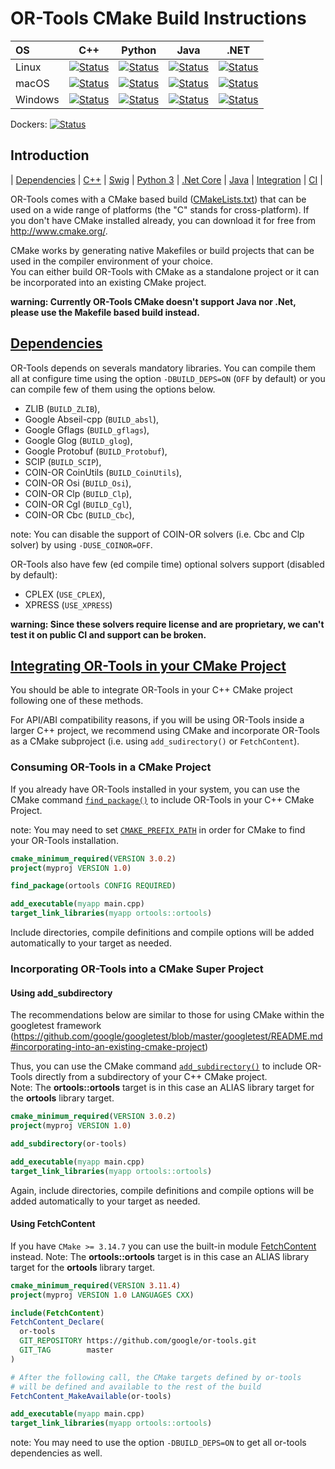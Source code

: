 # OR-Tools CMake Build Instructions

| OS     | C++ | Python | Java | .NET |
|:-------|-----|--------|------|------|
| Linux  | [![Status][cpp_linux_svg]][cpp_linux_link] | [![Status][python_linux_svg]][python_linux_link] | [![Status][java_linux_svg]][java_linux_link] | [![Status][dotnet_linux_svg]][dotnet_linux_link] |
| macOS  | [![Status][cpp_osx_svg]][cpp_osx_link] | [![Status][python_osx_svg]][python_osx_link] | [![Status][java_osx_svg]][java_osx_link] | [![Status][dotnet_osx_svg]][dotnet_osx_link] |
| Windows  | [![Status][cpp_win_svg]][cpp_win_link] | [![Status][python_win_svg]][python_win_link] | [![Status][java_win_svg]][java_win_link] | [![Status][dotnet_win_svg]][dotnet_win_link] |


[cpp_linux_svg]: https://github.com/google/or-tools/workflows/C++%20Linux%20CI/badge.svg?branch=master
[cpp_linux_link]: https://github.com/google/or-tools/actions?query=workflow%3A"C%2B%2B+Linux+CI"
[python_linux_svg]: https://github.com/google/or-tools/workflows/Python%20Linux%20CI/badge.svg?branch=master
[python_linux_link]: https://github.com/google/or-tools/actions?query=workflow%3A"Python+Linux+CI"
[java_linux_svg]: https://github.com/google/or-tools/workflows/Java%20Linux%20CI/badge.svg?branch=master
[java_linux_link]: https://github.com/google/or-tools/actions?query=workflow%3A"Java+Linux+CI"
[dotnet_linux_svg]: https://github.com/google/or-tools/workflows/.Net%20Linux%20CI/badge.svg?branch=master
[dotnet_linux_link]: https://github.com/google/or-tools/actions?query=workflow%3A".Net+Linux+CI"

[cpp_osx_svg]: https://github.com/google/or-tools/workflows/C++%20MacOS%20CI/badge.svg?branch=master
[cpp_osx_link]: https://github.com/google/or-tools/actions?query=workflow%3A"C%2B%2B+MacOS+CI"
[python_osx_svg]: https://github.com/google/or-tools/workflows/Python%20MacOS%20CI/badge.svg?branch=master
[python_osx_link]: https://github.com/google/or-tools/actions?query=workflow%3A"Python+MacOS+CI"
[java_osx_svg]: https://github.com/google/or-tools/workflows/Java%20MacOS%20CI/badge.svg?branch=master
[java_osx_link]: https://github.com/google/or-tools/actions?query=workflow%3A"Java+MacOS+CI"
[dotnet_osx_svg]: https://github.com/google/or-tools/workflows/.Net%20MacOS%20CI/badge.svg?branch=master
[dotnet_osx_link]: https://github.com/google/or-tools/actions?query=workflow%3A".Net+MacOS+CI"

[cpp_win_svg]: https://github.com/google/or-tools/workflows/C++%20Windows%20CI/badge.svg?branch=master
[cpp_win_link]: https://github.com/google/or-tools/actions?query=workflow%3A"C%2B%2B+Windows+CI"
[python_win_svg]: https://github.com/google/or-tools/workflows/Python%20Windows%20CI/badge.svg?branch=master
[python_win_link]: https://github.com/google/or-tools/actions?query=workflow%3A"Python+Windows+CI"
[java_win_svg]: https://github.com/google/or-tools/workflows/Java%20Windows%20CI/badge.svg?branch=master
[java_win_link]: https://github.com/google/or-tools/actions?query=workflow%3A"Java+Windows+CI"
[dotnet_win_svg]: https://github.com/google/or-tools/workflows/.Net%20Windows%20CI/badge.svg?branch=master
[dotnet_win_link]: https://github.com/google/or-tools/actions?query=workflow%3A".Net+Windows+CI"

Dockers: [![Status][docker_svg]][docker_link]

[docker_svg]: https://github.com/google/or-tools/workflows/Docker%20CMake/badge.svg
[docker_link]: https://github.com/google/or-tools/actions?query=workflow%3A"Docker+CMake"


## Introduction
<nav for="cmake"> |
<a href="#deps">Dependencies</a> |
<a href="doc/cpp.md">C++</a> |
<a href="doc/swig.md">Swig</a> |
<a href="doc/python.md">Python 3</a> |
<a href="doc/dotnet.md">.Net Core</a> |
<a href="doc/java.md">Java</a> |
<a href="#integration">Integration</a> |
<a href="doc/ci.md">CI</a> |
</nav>

OR-Tools comes with a CMake based build ([CMakeLists.txt](../CMakeLists.txt))
that can be used on a wide range of platforms (the "C" stands for
cross-platform). If you don't have CMake installed already, you can download it
for free from <http://www.cmake.org/>.

CMake works by generating native Makefiles or build projects that can be used in
the compiler environment of your choice.<br>You can either build OR-Tools with
CMake as a standalone project or it can be incorporated into an existing CMake
 project.

**warning: Currently OR-Tools CMake doesn't support Java nor .Net, please use
the Makefile based build instead.**

## [Dependencies](#deps)

OR-Tools depends on severals mandatory libraries. You can compile them all at
configure time using the option `-DBUILD_DEPS=ON` (`OFF` by default) or you can
compile few of them using the options below.

* ZLIB (`BUILD_ZLIB`),
* Google Abseil-cpp (`BUILD_absl`),
* Google Gflags (`BUILD_gflags`),
* Google Glog (`BUILD_glog`),
* Google Protobuf (`BUILD_Protobuf`),
* SCIP (`BUILD_SCIP`),
* COIN-OR CoinUtils (`BUILD_CoinUtils`),
* COIN-OR Osi (`BUILD_Osi`),
* COIN-OR Clp (`BUILD_Clp`),
* COIN-OR Cgl (`BUILD_Cgl`),
* COIN-OR Cbc (`BUILD_Cbc`),

note: You can disable the support of COIN-OR solvers (i.e. Cbc and Clp solver)
by using `-DUSE_COINOR=OFF`.

OR-Tools also have few (ed compile time) optional solvers support (disabled by
default):

*   CPLEX (`USE_CPLEX`),
*   XPRESS (`USE_XPRESS`)

**warning: Since these solvers require license and are proprietary, we can't
test it on public CI and support can be broken.**

## [Integrating OR-Tools in your CMake Project](#integration)

You should be able to integrate OR-Tools in your C++ CMake project following one
of these methods.

For API/ABI compatibility reasons, if you will be using OR-Tools inside a larger
C++ project, we recommend using CMake and incorporate OR-Tools as a CMake
subproject (i.e. using `add_sudirectory()` or `FetchContent`).

### Consuming OR-Tools in a CMake Project

If you already have OR-Tools installed in your system, you can use the CMake
command
[`find_package()`](https://cmake.org/cmake/help/latest/command/find_package.html)
to include OR-Tools in your C++ CMake Project.

note: You may need to set
[`CMAKE_PREFIX_PATH`](https://cmake.org/cmake/help/latest/command/find_package.html#search-procedure)
in order for CMake to find your OR-Tools installation.

```cmake
cmake_minimum_required(VERSION 3.0.2)
project(myproj VERSION 1.0)

find_package(ortools CONFIG REQUIRED)

add_executable(myapp main.cpp)
target_link_libraries(myapp ortools::ortools)
```

Include directories, compile definitions and compile options will be added
automatically to your target as needed.

### Incorporating OR-Tools into a CMake Super Project

#### Using add_subdirectory

The recommendations below are similar to those for using CMake within the
googletest framework
(<https://github.com/google/googletest/blob/master/googletest/README.md#incorporating-into-an-existing-cmake-project>)

Thus, you can use the CMake command
[`add_subdirectory()`](https://cmake.org/cmake/help/latest/command/add_subdirectory.html)
to include OR-Tools directly from a subdirectory of your C++ CMake project.<br>
Note: The **ortools::ortools** target is in this case an ALIAS library target
for the **ortools** library target.

```cmake
cmake_minimum_required(VERSION 3.0.2)
project(myproj VERSION 1.0)

add_subdirectory(or-tools)

add_executable(myapp main.cpp)
target_link_libraries(myapp ortools::ortools)
```

Again, include directories, compile definitions and compile options will be
added automatically to your target as needed.

#### Using FetchContent

If you have `CMake >= 3.14.7` you can use the built-in module
[FetchContent](https://cmake.org/cmake/help/latest/module/FetchContent.html)
instead. Note: The **ortools::ortools** target is in this case an ALIAS library
target for the **ortools** library target.

```cmake
cmake_minimum_required(VERSION 3.11.4)
project(myproj VERSION 1.0 LANGUAGES CXX)

include(FetchContent)
FetchContent_Declare(
  or-tools
  GIT_REPOSITORY https://github.com/google/or-tools.git
  GIT_TAG        master
)

# After the following call, the CMake targets defined by or-tools
# will be defined and available to the rest of the build
FetchContent_MakeAvailable(or-tools)

add_executable(myapp main.cpp)
target_link_libraries(myapp ortools::ortools)
```

note: You may need to use the option `-DBUILD_DEPS=ON` to get all or-tools
dependencies as well.
